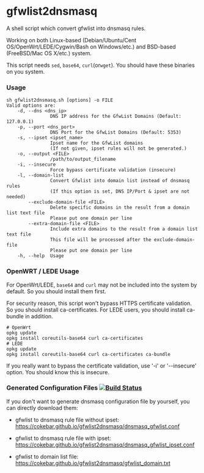 # gfwlist2dnsmasq
A shell script which convert gfwlist into dnsmasq rules.

Working on both Linux-based (Debian/Ubuntu/Cent OS/OpenWrt/LEDE/Cygwin/Bash on Windows/etc.) and BSD-based (FreeBSD/Mac OS X/etc.) system.

This script needs `sed`, `base64`, `curl`(or`wget`). You should have these binaries on you system.

### Usage
```
sh gfwlist2dnsmasq.sh [options] -o FILE
Valid options are:
    -d, --dns <dns_ip>
                DNS IP address for the GfwList Domains (Default: 127.0.0.1)
    -p, --port <dns_port>
                DNS Port for the GfwList Domains (Default: 5353)
    -s, --ipset <ipset_name>
                Ipset name for the GfwList domains
                (If not given, ipset rules will not be generated.)
    -o, --output <FILE>
                /path/to/output_filename
    -i, --insecure
                Force bypass certificate validation (insecure)
    -l, --domain-list
                Convert Gfwlist into domain list instead of dnsmasq rules
                (If this option is set, DNS IP/Port & ipset are not needed)
        --exclude-domain-file <FILE>
                Delete specific domains in the result from a domain list text file
                Please put one domain per line
        --extra-domain-file <FILE>
                Include extra domains to the result from a domain list text file
                This file will be processed after the exclude-domain-file
                Please put one domain per line
    -h, --help  Usage
```

### OpenWRT / LEDE Usage

For OpenWrt/LEDE, `base64` and `curl` may not be included into the system by default. So you should install them first.

For security reason, this script won't bypass HTTPS certificate validation. So you should install ca-certificates. For LEDE users, you should install ca-bundle in addition.

```
# OpenWrt
opkg update
opkg install coreutils-base64 curl ca-certificates
# LEDE
opkg update
opkg install coreutils-base64 curl ca-certificates ca-bundle
```

If you really want to bypass the certificate validation, use '-i' or '--insecure' option. You should know this is insecure.

### Generated Configuration Files [![Build Status](https://travis-ci.org/cokebar/gfwlist2dnsmasq.svg?branch=master)](https://travis-ci.org/cokebar/gfwlist2dnsmasq)

If you don't want to generate dnsmasq configuration file by yourself, you can directly download them:

- gfwlist to dnsmasq rule file without ipset: https://cokebar.github.io/gfwlist2dnsmasq/dnsmasq_gfwlist.conf

- gfwlist to dnsmasq rule file with ipset: https://cokebar.github.io/gfwlist2dnsmasq/dnsmasq_gfwlist_ipset.conf

- gfwlist to domain list file: https://cokebar.github.io/gfwlist2dnsmasq/gfwlist_domain.txt
